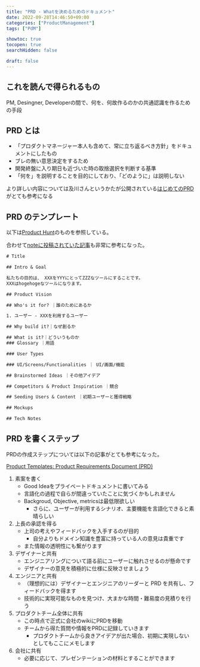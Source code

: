 ```yaml
---
title: "PRD - Whatを決めるためのドキュメント"
date: 2022-09-28T14:46:50+09:00
categories: ["ProductManagement"]
tags: ["PdM"]

showtoc: true
tocopen: true
searchHidden: false

draft: false
---
```


## これを読んで得られるもの

PM, Desingner, Developerの間で、何を、何故作るのかの共通認識を作るための手段

## PRD とは

- 「プロダクトマネージャー本人も含めて、常に立ち返るべき方針」をドキュメントにしたもの
- ブレの無い意思決定をするため
- 開発終盤に入り期日も近づいた時の取捨選択を判断する基準
- 「何を」を説明することを目的にしており、「どのように」は説明しない

より詳しい内容については及川さんというかたが公開されている[はじめてのPRD](https://www.slideshare.net/takoratta/prd-192302662)がとても参考になる

## PRD のテンプレート

以下は[Product Hunt](https://docs.google.com/document/d/1yrU5F6Gxhkfma91wf_IbZfexw8_fahbGQLW3EvwdfQI/edit)のものを参照している。

合わせて[noteに投稿されていた記事](https://note.com/miz_kushida/n/n7e35a2a2b370)も非常に参考になった。

```txt
# Title

## Intro & Goal

私たちの目的は、 XXXをYYYにとってZZZなツールにすることです。
XXXはhogehogeなツールになります。

## Product Vision

## Who's it for? ｜誰のためにあるか

1. ユーザー - XXXを利用するユーザー

## Why build it?｜なぜ創るか

## What is it?｜どういうものか
### Glossary ｜用語

### User Types

### UI/Screens/Functionalities ｜ UI/画面/機能

## Brainstormed Ideas ｜その他アイデア

## Competitors & Product Inspiration ｜競合

## Seeding Users & Content ｜初期ユーザーと獲得戦略

## Mockups

## Tech Notes
```

## PRD を書くステップ

PRDの作成ステップについては以下の記事がとても参考になった。

[Product Templates: Product Requirements Document (PRD)](https://productschool.com/blog/product-management-2/product-template-requirements-document-prd/)

<!--
ref: https://productschool.com/blog/product-management-2/product-template-requirements-document-prd/
-->

1. 素案を書く
   - Good Ideaをプライベートドキュメントに書いてみる
   - 言語化の過程で自らが間違っていたことに気づくかもしれません
   - Backgroud, Objective, metricsは最低限欲しい
     - さらに、ユーザーが利用するシナリオ、主要機能を言語化できると素晴らしい
2. 上長の承認を得る
   - 上司の考えやフィードバックを入手するのが目的
     - 自分よりもドメイン知識を豊富に持っている人の意見は貴重です
   - また情報の透明性にも繋がります
3. デザイナーと共有
   - エンジニアリングについて語る前にユーザーに触れさせるのが懸命です
   - デザイナーの意見を積極的に仕様に反映させましょう
4. エンジニアと共有
   - （理想的には）デザイナーとエンジニアのリーダーと PRD を共有し、フィードバックを得ます
   - 技術的に実現可能なものを見つけ、大まかな時間・難易度の見積りを行う
5. プロダクトチーム全体に共有
   - この時点で正式に会社のwikiにPRDを移動
   - チームから得た質問や情報をPRDに記録していきます
     - プロダクトチームから良きアイデアが出た場合、初期に実現しないとしてもここにメモします
6. 会社に共有
   - 必要に応じて、プレゼンテーションの材料とすることができます
